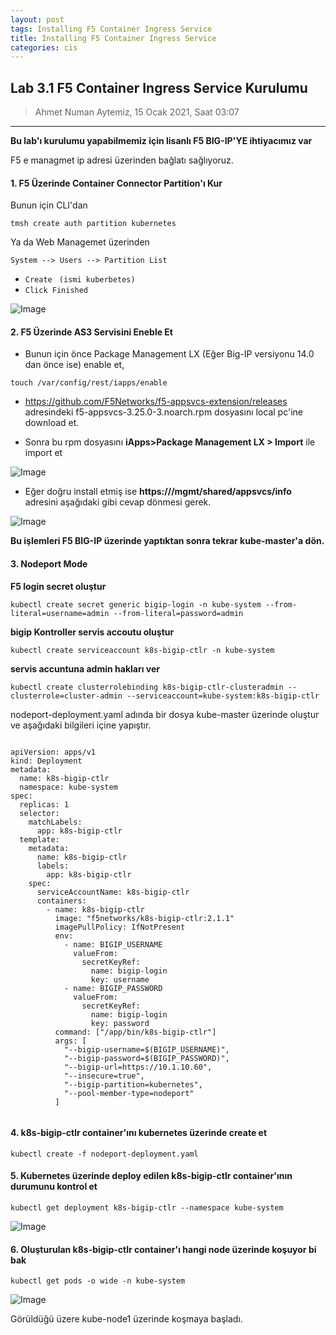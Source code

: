 ```yaml
---
layout: post
tags: Installing F5 Container Ingress Service
title: Installing F5 Container Ingress Service
categories: cis
---
```


## Lab 3.1 F5 Container Ingress Service Kurulumu

> Ahmet Numan Aytemiz, 15 Ocak 2021, Saat 03:07

---

**Bu lab'ı kurulumu yapabilmemiz için lisanlı F5 BIG-IP'YE ihtiyacımız var**

F5 e managmet ip adresi üzerinden bağlatı sağlıyoruz.

#### 1. F5 Üzerinde Container Connector Partition'ı Kur

Bunun için CLI'dan 

`tmsh create auth partition kubernetes`

Ya da Web Managemet üzerinden 

`System --> Users --> Partition List`
-  `Create ` `(ismi kuberbetes)`
-  `Click Finished`

![Image](/img/partition.png)

#### 2. F5 Üzerinde AS3 Servisini Eneble Et

- Bunun için önce Package Management LX (Eğer Big-IP versiyonu 14.0 dan önce ise) enable et,

`touch /var/config/rest/iapps/enable`

- https://github.com/F5Networks/f5-appsvcs-extension/releases adresindeki f5-appsvcs-3.25.0-3.noarch.rpm dosyasını local pc'ine download et.

- Sonra bu rpm dosyasını **iApps>Package Management LX > Import** ile import et

![Image](/img/rpm.png)

- Eğer doğru install etmiş ise **https://<mngmt-ip>/mgmt/shared/appsvcs/info** adresini aşağıdaki gibi cevap dönmesi gerek.

![Image](/img/response.png)

**Bu işlemleri F5 BIG-IP üzerinde yaptıktan sonra tekrar kube-master'a dön.**

#### 3. Nodeport Mode

**F5 login secret oluştur**

`kubectl create secret generic bigip-login -n kube-system --from-literal=username=admin --from-literal=password=admin`

**bigip Kontroller servis accoutu oluştur**

``
kubectl create serviceaccount k8s-bigip-ctlr -n kube-system
``

**servis accuntuna admin hakları ver**

``
kubectl create clusterrolebinding k8s-bigip-ctlr-clusteradmin --clusterrole=cluster-admin --serviceaccount=kube-system:k8s-bigip-ctlr
``


nodeport-deployment.yaml adında bir dosya kube-master üzerinde oluştur ve aşağıdaki bilgileri içine yapıştır.

```

apiVersion: apps/v1
kind: Deployment
metadata:
  name: k8s-bigip-ctlr
  namespace: kube-system
spec:
  replicas: 1
  selector:
    matchLabels:
      app: k8s-bigip-ctlr
  template:
    metadata:
      name: k8s-bigip-ctlr
      labels:
        app: k8s-bigip-ctlr
    spec:
      serviceAccountName: k8s-bigip-ctlr
      containers:
        - name: k8s-bigip-ctlr
          image: "f5networks/k8s-bigip-ctlr:2.1.1"
          imagePullPolicy: IfNotPresent
          env:
            - name: BIGIP_USERNAME
              valueFrom:
                secretKeyRef:
                  name: bigip-login
                  key: username
            - name: BIGIP_PASSWORD
              valueFrom:
                secretKeyRef:
                  name: bigip-login
                  key: password
          command: ["/app/bin/k8s-bigip-ctlr"]
          args: [
            "--bigip-username=$(BIGIP_USERNAME)",
            "--bigip-password=$(BIGIP_PASSWORD)",
            "--bigip-url=https://10.1.10.60",
            "--insecure=true",
            "--bigip-partition=kubernetes",
            "--pool-member-type=nodeport"
          ]


```

#### 4. k8s-bigip-ctlr container'ını kubernetes üzerinde create et

`kubectl create -f nodeport-deployment.yaml`

#### 5. Kubernetes üzerinde deploy edilen k8s-bigip-ctlr container'ının durumunu kontrol et

`kubectl get deployment k8s-bigip-ctlr --namespace kube-system`

![Image](/img/ready.png)

#### 6. Oluşturulan k8s-bigip-ctlr container'ı hangi node üzerinde koşuyor bi bak

`kubectl get pods -o wide -n kube-system`

![Image](/img/control_node.png)

Görüldüğü üzere kube-node1 üzerinde koşmaya başladı.
